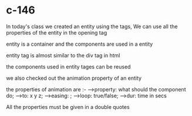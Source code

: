 # c-146
In today's class we created an entity using the <a-entity></a-entity> tags, We can use all the properties of the entity in the opening tag

entity is a container and the components are used in a entity

entity tag is almost similar to the div tag in html

the components used in entity tages can be reused

we also checked out the animation property of an entity

the properties of animation are :-
-->property: what should the component do;
-->to: x y z;
-->easing: ;
-->loop: true/false;
-->dur: time in secs

All the properties must be given in a double quotes